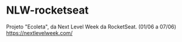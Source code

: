 # NLW-rocketseat
Projeto "Ecoleta", da Next Level Week da RocketSeat. (01/06 a 07/06) https://nextlevelweek.com/ 
